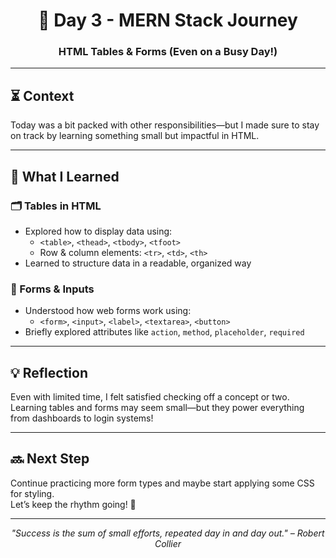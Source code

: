 <h1 align="center">📅 Day 3 - MERN Stack Journey</h1>
<h3 align="center">HTML Tables & Forms (Even on a Busy Day!)</h3>

---

## ⏳ Context

Today was a bit packed with other responsibilities—but I made sure to stay on track by learning something small but impactful in HTML.

---

## 📌 What I Learned

### 🗂️ Tables in HTML
- Explored how to display data using:
  - `<table>`, `<thead>`, `<tbody>`, `<tfoot>`
  - Row & column elements: `<tr>`, `<td>`, `<th>`
- Learned to structure data in a readable, organized way

### 📝 Forms & Inputs
- Understood how web forms work using:
  - `<form>`, `<input>`, `<label>`, `<textarea>`, `<button>`
- Briefly explored attributes like `action`, `method`, `placeholder`, `required`

---

## 💡 Reflection

Even with limited time, I felt satisfied checking off a concept or two. Learning tables and forms may seem small—but they power everything from dashboards to login systems!

---

## 🔜 Next Step

Continue practicing more form types and maybe start applying some CSS for styling.  
Let’s keep the rhythm going! 🎵

---

<p align="center"><em>"Success is the sum of small efforts, repeated day in and day out." – Robert Collier</em></p>
